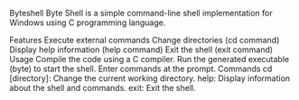 Byteshell
Byte Shell is a simple command-line shell implementation for Windows using C programming language.

Features
Execute external commands
Change directories (cd command)
Display help information (help command)
Exit the shell (exit command)
Usage
Compile the code using a C compiler.
Run the generated executable (byte) to start the shell.
Enter commands at the prompt.
Commands
cd [directory]: Change the current working directory.
help: Display information about the shell and commands.
exit: Exit the shell.

